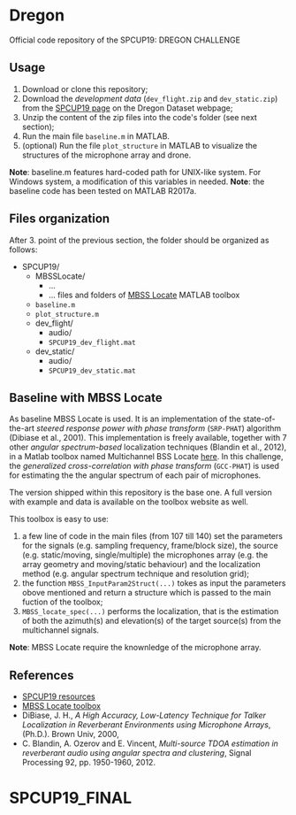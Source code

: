 # Dregon
Official code repository of the SPCUP19: DREGON CHALLENGE

## Usage
1. Download or clone this repository;
2.  Download the *development data* (`dev_flight.zip` and `dev_static.zip`) from the [SPCUP19 page](http://dregon.inria.fr/datasets/signal-processing-cup-2019/) on the Dregon Dataset webpage;
3. Unzip the content of the zip files into the code's folder (see next section);
4. Run the main file `baseline.m` in MATLAB.
5. (optional) Run the file `plot_structure` in MATLAB to visualize the structures of the microphone array and drone.

__Note__: baseline.m features hard-coded path for UNIX-like system. For Windows system, a modification of this variables in needed.
__Note__: the baseline code has been tested on MATLAB R2017a.

## Files organization
After 3. point of the previous section, the folder should be organized as follows:
* SPCUP19/
    * MBSSLocate/
        * ...
        * ... files and folders of [MBSS Locate](http://bass-db.gforge.inria.fr/bss_locate/) MATLAB toolbox
    * `baseline.m`
    * `plot_structure.m`
    * dev_flight/
        * audio/
        * `SPCUP19_dev_flight.mat`
    * dev_static/
        * audio/
        * `SPCUP19_dev_static.mat`

## Baseline with MBSS Locate
As baseline MBSS Locate is used. It is an implementation of the state-of-the-art _steered response power with phase transform_ (`SRP-PHAT`) algorithm (Dibiase et al., 2001). This implementation is freely available, together with 7 other _angular spectrum-based_ localization techniques (Blandin et al., 2012), in a Matlab toolbox named Multichannel BSS Locate  [here](http://bass-db.gforge.inria.fr/bss_locate/).
In this challenge, the _generalized cross-correlation with phase transform_ (`GCC-PHAT`) is used for estimating the the angular spectrum of each pair of microphones.

The version shipped within this repository is the base one. A full version with example and data is available on the toolbox website as well.

This toolbox is easy to use:
1. a few line of code in the main files (from 107 till 140) set the parameters for the signals (e.g. sampling frequency, frame/block size), the source (e.g. static/moving, single/multiple) the microphones array (e.g. the array geometry and moving/static behaviour) and the localization method (e.g. angular spectrum technique and resolution grid);
2. the function `MBSS_InputParam2Struct(...)` tokes as input the parameters obove mentioned and return a structure which is passed to the main fuction of the toolbox;
3. `MBSS_locate_spec(...)` performs the localization, that is the estimation of both the azimuth(s) and elevation(s) of the target source(s) from the multichannel signals.

__Note__: MBSS Locate require the knownledge of the microphone array.

## References
* [SPCUP19 resources](https://piazza.com/ieee_sps/other/spcup2019/resources)
* [MBSS Locate toolbox](http://bass-db.gforge.inria.fr/bss_locate/)
* DiBiase, J. H., _A High Accuracy, Low-Latency Technique for Talker Localization in Reverberant Environments using Microphone Arrays_, (Ph.D.). Brown Univ, 2000,
* C. Blandin, A. Ozerov and E. Vincent, _Multi-source TDOA estimation in reverberant audio using angular spectra and clustering_, Signal Processing 92, pp. 1950-1960, 2012.
# SPCUP19_FINAL
